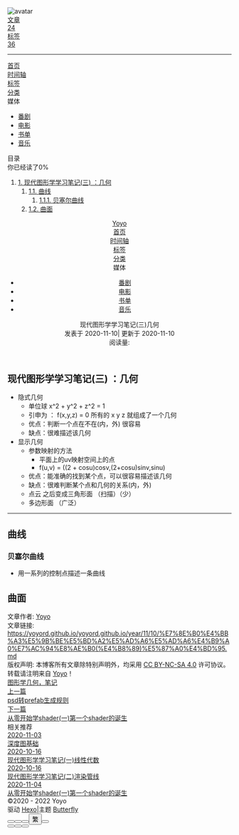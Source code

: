 <!DOCTYPE html><html lang="zh-CN" data-theme="light"><head><meta charset="UTF-8"><meta http-equiv="X-UA-Compatible" content="IE=edge"><meta name="viewport" content="width=device-width,initial-scale=1"><title>现代图形学学习笔记(三)几何 | Yoyo</title><meta name="description" content="现代图形学学习笔记(三)  ：几何 隐式几何 单位球 x^2 + y^2 + z^2 &#x3D; 1 引申为 ： f(x,y,z) &#x3D; 0 所有的 x y z 就组成了一个几何 优点：判断一个点在不在(内，外) 很容易 缺点：很难描述该几何   显示几何 参数映射的方法 平面上的uv映射空间上的点 f(u,v) &#x3D; ((2 + cosu)cosv,(2+cosu)sinv,s"><meta name="keywords" content="图形学,几何，笔记"><meta name="author" content="Yoyo"><meta name="copyright" content="Yoyo"><meta name="format-detection" content="telephone=no"><link rel="shortcut icon" href="/yoyord.github.io/img/favicon.jpg"><link rel="canonical" href="https://yoyord.github.io/yoyord.github.io/year/11/10/%E7%8E%B0%E4%BB%A3%E5%9B%BE%E5%BD%A2%E5%AD%A6%E5%AD%A6%E4%B9%A0%E7%AC%94%E8%AE%B0(%E4%B8%89)%E5%87%A0%E4%BD%95.md"><meta http-equiv="Cache-Control" content="no-transform"><meta http-equiv="Cache-Control" content="no-siteapp"><link rel="preconnect" href="//cdn.jsdelivr.net"/><link rel="preconnect" href="//fonts.googleapis.com" crossorigin="crossorigin"/><link rel="preconnect" href="//busuanzi.ibruce.info"/><link rel="preconnect" href="//zz.bdstatic.com"/><meta property="og:type" content="article"><meta property="og:title" content="现代图形学学习笔记(三)几何"><meta property="og:url" content="https://yoyord.github.io/yoyord.github.io/year/11/10/%E7%8E%B0%E4%BB%A3%E5%9B%BE%E5%BD%A2%E5%AD%A6%E5%AD%A6%E4%B9%A0%E7%AC%94%E8%AE%B0(%E4%B8%89)%E5%87%A0%E4%BD%95.md"><meta property="og:site_name" content="Yoyo"><meta property="og:description" content="现代图形学学习笔记(三)  ：几何 隐式几何 单位球 x^2 + y^2 + z^2 &#x3D; 1 引申为 ： f(x,y,z) &#x3D; 0 所有的 x y z 就组成了一个几何 优点：判断一个点在不在(内，外) 很容易 缺点：很难描述该几何   显示几何 参数映射的方法 平面上的uv映射空间上的点 f(u,v) &#x3D; ((2 + cosu)cosv,(2+cosu)sinv,s"><meta property="og:image" content="https://i.loli.net/2020/05/01/gkihqEjXxJ5UZ1C.jpg"><meta property="article:published_time" content="2020-11-10T12:52:00.000Z"><meta property="article:modified_time" content="2020-11-10T12:52:00.000Z"><meta name="twitter:card" content="summary"><script>var activateDarkMode = function () {
  document.documentElement.setAttribute('data-theme', 'dark')
  if (document.querySelector('meta[name="theme-color"]') !== null) {
    document.querySelector('meta[name="theme-color"]').setAttribute('content', '#000')
  }
}
var activateLightMode = function () {
  document.documentElement.setAttribute('data-theme', 'light')
  if (document.querySelector('meta[name="theme-color"]') !== null) {
    document.querySelector('meta[name="theme-color"]').setAttribute('content', '#fff')
  }
}

var getCookies = function (name) {
  const value = `; ${document.cookie}`
  const parts = value.split(`; ${name}=`)
  if (parts.length === 2) return parts.pop().split(';').shift()
}

var autoChangeMode = 'false'
var t = getCookies('theme')
if (autoChangeMode === '1') {
  var isDarkMode = window.matchMedia('(prefers-color-scheme: dark)').matches
  var isLightMode = window.matchMedia('(prefers-color-scheme: light)').matches
  var isNotSpecified = window.matchMedia('(prefers-color-scheme: no-preference)').matches
  var hasNoSupport = !isDarkMode && !isLightMode && !isNotSpecified

  if (t === undefined) {
    if (isLightMode) activateLightMode()
    else if (isDarkMode) activateDarkMode()
    else if (isNotSpecified || hasNoSupport) {
      console.log('You specified no preference for a color scheme or your browser does not support it. I Schedule dark mode during night time.')
      var now = new Date()
      var hour = now.getHours()
      var isNight = hour <= 6 || hour >= 18
      isNight ? activateDarkMode() : activateLightMode()
    }
    window.matchMedia('(prefers-color-scheme: dark)').addListener(function (e) {
      if (Cookies.get('theme') === undefined) {
        e.matches ? activateDarkMode() : activateLightMode()
      }
    })
  } else if (t === 'light') activateLightMode()
  else activateDarkMode()
} else if (autoChangeMode === '2') {
  now = new Date()
  hour = now.getHours()
  isNight = hour <= 6 || hour >= 18
  if (t === undefined) isNight ? activateDarkMode() : activateLightMode()
  else if (t === 'light') activateLightMode()
  else activateDarkMode()
} else {
  if (t === 'dark') activateDarkMode()
  else if (t === 'light') activateLightMode()
}</script><link rel="stylesheet" href="/yoyord.github.io/css/index.css"><link rel="stylesheet" href="https://cdn.jsdelivr.net/npm/@fortawesome/fontawesome-free/css/all.min.css"><link rel="stylesheet" href="https://cdn.jsdelivr.net/npm/@fancyapps/fancybox@latest/dist/jquery.fancybox.min.css"><link rel="stylesheet" href="https://cdn.jsdelivr.net/npm/node-snackbar/dist/snackbar.min.css"><link rel="prev" title="psd转prefab生成规则" href="https://yoyord.github.io/yoyord.github.io/year/12/09/PSD%E7%94%9F%E6%88%90Prefab%E5%B7%A5%E5%85%B7%E8%AF%B4%E6%98%8E"><link rel="next" title="从零开始学shader(一)第一个shader的诞生" href="https://yoyord.github.io/yoyord.github.io/year/11/04/%E7%AC%AC%E4%B8%80%E4%B8%AAshader%E7%9A%84%E8%AF%9E%E7%94%9F"><link rel="stylesheet" href="https://fonts.googleapis.com/css?family=Titillium+Web&amp;display=swap"><script>var GLOBAL_CONFIG = { 
  root: '/yoyord.github.io/',
  algolia: undefined,
  localSearch: undefined,
  translate: {"defaultEncoding":2,"translateDelay":0,"msgToTraditionalChinese":"繁","msgToSimplifiedChinese":"簡"},
  noticeOutdate: {"limitDay":500,"position":"top","messagePrev":"It has been","messageNext":"days since the last update, the content of the article may be outdated."},
  copy: {
    success: '复制成功',
    error: '复制错误',
    noSupport: '浏览器不支持'
  },
  bookmark: {
    message_prev: '按',
    message_next: '键将本页加入书签'
  },
  runtime_unit: '天',
  runtime: false,
  copyright: undefined,
  ClickShowText: undefined,
  medium_zoom: true,
  fancybox: true,
  Snackbar: {"bookmark":{"message_prev":"按","message_next":"键将本页加入书签"},"chs_to_cht":"你已切换为繁体","cht_to_chs":"你已切换为简体","day_to_night":"你已切换为深色模式","night_to_day":"你已切换为浅色模式","bgLight":"#49b1f5","bgDark":"#121212","position":"bottom-left"},
  justifiedGallery: {
    js: 'https://cdn.jsdelivr.net/npm/justifiedGallery/dist/js/jquery.justifiedGallery.min.js',
    css: 'https://cdn.jsdelivr.net/npm/justifiedGallery/dist/css/justifiedGallery.min.css'
  },
  baiduPush: true,
  highlightCopy: true,
  highlightLang: true,
  isPhotoFigcaption: false,
  islazyload: true,
  isanchor: false    
}</script><script>var GLOBAL_CONFIG_SITE = { 
  isPost: true,
  isHome: false,
  isHighlightShrink: false,
  isSidebar: true,
  postUpdate: '2020-11-10 20:52:00'
}</script><noscript><style>
#nav {
  opacity: 1
}
.justified-gallery img{
  opacity: 1
}
</style></noscript><link rel="stylesheet" href="https://cdn.jsdelivr.net/gh/sviptzk/HexoStaticFile@master/Hexo/css/flink.min.css"><meta name="generator" content="Hexo 6.1.0"></head><body><div id="mobile-sidebar"><div id="menu_mask"></div><div id="mobile-sidebar-menus"><div class="mobile_author_icon"><img class="avatar-img" src="https://portrait.gitee.com/uploads/avatars/user/167/502893_Yoyo21_1578925881.png!avatar100" onerror="onerror=null;src='/img/friend_404.gif'" alt="avatar"/></div><div class="mobile_post_data"><div class="mobile_data_item is-center"><div class="mobile_data_link"><a href="/yoyord.github.io/archives/"><div class="headline">文章</div><div class="length_num">24</div></a></div></div><div class="mobile_data_item is-center">      <div class="mobile_data_link"><a href="/yoyord.github.io/tags/"><div class="headline">标签</div><div class="length_num">36</div></a></div></div></div><hr/><div class="menus_items"><div class="menus_item"><a class="site-page" href="/yoyord.github.io/"><i class="fa-fw fa fa-home"></i><span> 首页</span></a></div><div class="menus_item"><a class="site-page" href="/yoyord.github.io/archives/"><i class="fa-fw fa fa-archive"></i><span> 时间轴</span></a></div><div class="menus_item"><a class="site-page" href="/yoyord.github.io/tags/"><i class="fa-fw fa fa-tags"></i><span> 标签</span></a></div><div class="menus_item"><a class="site-page" href="/yoyord.github.io/categories/"><i class="fa-fw fa fa-folder-open"></i><span> 分类</span></a></div><div class="menus_item"><a class="site-page"><i class="fa-fw fas fa-list"></i><span> 媒体</span><i class="fas fa-chevron-down menus-expand"></i></a><ul class="menus_item_child"><li><a class="site-page" href="/yoyord.github.io/bangumis/"><i class="fa-fw fab fa-youtube"></i><span> 番剧</span></a></li><li><a class="site-page" href="/yoyord.github.io/movies/"><i class="fa-fw fa fa-film"></i><span> 电影</span></a></li><li><a class="site-page" href="/yoyord.github.io/books/"><i class="fa-fw fas fa-book"></i><span> 书单</span></a></li><li><a class="site-page" href="/yoyord.github.io/music/"><i class="fa-fw fa fa-music"></i><span> 音乐</span></a></li></ul></div></div></div></div><i class="fas fa-arrow-right on" id="toggle-sidebar"></i><div id="sidebar"><div class="sidebar-toc"><div class="sidebar-toc__title">目录</div><div class="sidebar-toc__progress"><span class="progress-notice">你已经读了</span><span class="progress-num">0</span><span class="progress-percentage">%</span><div class="sidebar-toc__progress-bar">     </div></div><div class="sidebar-toc__content"><ol class="toc"><li class="toc-item toc-level-1"><a class="toc-link" href="#%E7%8E%B0%E4%BB%A3%E5%9B%BE%E5%BD%A2%E5%AD%A6%E5%AD%A6%E4%B9%A0%E7%AC%94%E8%AE%B0-%E4%B8%89-%EF%BC%9A%E5%87%A0%E4%BD%95"><span class="toc-number">1.</span> <span class="toc-text">现代图形学学习笔记(三)  ：几何</span></a><ol class="toc-child"><li class="toc-item toc-level-2"><a class="toc-link" href="#%E6%9B%B2%E7%BA%BF"><span class="toc-number">1.1.</span> <span class="toc-text">曲线</span></a><ol class="toc-child"><li class="toc-item toc-level-3"><a class="toc-link" href="#%E8%B4%9D%E5%A1%9E%E5%B0%94%E6%9B%B2%E7%BA%BF"><span class="toc-number">1.1.1.</span> <span class="toc-text">贝塞尔曲线</span></a></li></ol></li><li class="toc-item toc-level-2"><a class="toc-link" href="#%E6%9B%B2%E9%9D%A2"><span class="toc-number">1.2.</span> <span class="toc-text">曲面</span></a></li></ol></li></ol></div></div></div><div id="body-wrap"><div id="web_bg" data-type="photo"></div><header class="post-bg" id="page-header" style="background-image: url(https://i.loli.net/2020/05/01/gkihqEjXxJ5UZ1C.jpg)"><nav id="nav"><span class="pull-left" id="blog_name"><a class="blog_title" id="site-name" href="/yoyord.github.io/">Yoyo</a></span><span class="pull-right menus"><div class="menus_items"><div class="menus_item"><a class="site-page" href="/yoyord.github.io/"><i class="fa-fw fa fa-home"></i><span> 首页</span></a></div><div class="menus_item"><a class="site-page" href="/yoyord.github.io/archives/"><i class="fa-fw fa fa-archive"></i><span> 时间轴</span></a></div><div class="menus_item"><a class="site-page" href="/yoyord.github.io/tags/"><i class="fa-fw fa fa-tags"></i><span> 标签</span></a></div><div class="menus_item"><a class="site-page" href="/yoyord.github.io/categories/"><i class="fa-fw fa fa-folder-open"></i><span> 分类</span></a></div><div class="menus_item"><a class="site-page"><i class="fa-fw fas fa-list"></i><span> 媒体</span><i class="fas fa-chevron-down menus-expand"></i></a><ul class="menus_item_child"><li><a class="site-page" href="/yoyord.github.io/bangumis/"><i class="fa-fw fab fa-youtube"></i><span> 番剧</span></a></li><li><a class="site-page" href="/yoyord.github.io/movies/"><i class="fa-fw fa fa-film"></i><span> 电影</span></a></li><li><a class="site-page" href="/yoyord.github.io/books/"><i class="fa-fw fas fa-book"></i><span> 书单</span></a></li><li><a class="site-page" href="/yoyord.github.io/music/"><i class="fa-fw fa fa-music"></i><span> 音乐</span></a></li></ul></div></div><span class="toggle-menu close"><a class="site-page"><i class="fas fa-bars fa-fw"></i></a></span></span></nav><div id="post-info"><div id="post-title"><div class="posttitle">现代图形学学习笔记(三)几何</div></div><div id="post-meta"><div class="meta-firstline"><time class="post-meta__date"><span class="post-meta__date-created" title="发表于 2020-11-10 20:52:00"><i class="far fa-calendar-alt fa-fw"></i> 发表于 2020-11-10</span><span class="post-meta__separator">|</span><span class="post-meta__date-updated" title="更新于 2020-11-10 20:52:00"><i class="fas fa-history fa-fw"></i> 更新于 2020-11-10</span></time></div><div class="meta-secondline"> </div><div class="meta-thirdline"><span class="post-meta-pv-cv"><i class="far fa-eye fa-fw post-meta__icon"></i><span>阅读量:</span><span id="busuanzi_value_page_pv"></span></span></div></div></div></header><main class="layout_post" id="content-inner"><article id="post"><div class="post-content" id="article-container"><h1 id="现代图形学学习笔记-三-：几何"><a href="#现代图形学学习笔记-三-：几何" class="headerlink" title="现代图形学学习笔记(三)  ：几何"></a>现代图形学学习笔记(三)  ：几何</h1><ul>
<li>隐式几何<ul>
<li>单位球 x^2 + y^2 + z^2 &#x3D; 1</li>
<li>引申为 ： f(x,y,z) &#x3D; 0 所有的 x y z 就组成了一个几何</li>
<li>优点：判断一个点在不在(内，外) 很容易</li>
<li>缺点：很难描述该几何</li>
</ul>
</li>
<li>显示几何<ul>
<li>参数映射的方法<ul>
<li>平面上的uv映射空间上的点</li>
<li>f(u,v) &#x3D; ((2 + cosu)cosv,(2+cosu)sinv,sinu)</li>
</ul>
</li>
<li>优点：能准确的找到某个点，可以很容易描述该几何</li>
<li>缺点：很难判断某个点和几何的关系(内，外) </li>
<li>点云 之后变成三角形面 （扫描）（少）</li>
<li>多边形面 （广泛）</li>
</ul>
</li>
</ul>
<hr>
<h2 id="曲线"><a href="#曲线" class="headerlink" title="曲线"></a>曲线</h2><h3 id="贝塞尔曲线"><a href="#贝塞尔曲线" class="headerlink" title="贝塞尔曲线"></a>贝塞尔曲线</h3><ul>
<li>用一系列的控制点描述一条曲线</li>
</ul>
<h2 id="曲面"><a href="#曲面" class="headerlink" title="曲面"></a>曲面</h2></div><div class="post-copyright"><div class="post-copyright__author"><span class="post-copyright-meta">文章作者: </span><span class="post-copyright-info"><a href="mailto:undefined">Yoyo</a></span></div><div class="post-copyright__type"><span class="post-copyright-meta">文章链接: </span><span class="post-copyright-info"><a href="https://yoyord.github.io/yoyord.github.io/year/11/10/%E7%8E%B0%E4%BB%A3%E5%9B%BE%E5%BD%A2%E5%AD%A6%E5%AD%A6%E4%B9%A0%E7%AC%94%E8%AE%B0(%E4%B8%89)%E5%87%A0%E4%BD%95.md">https://yoyord.github.io/yoyord.github.io/year/11/10/%E7%8E%B0%E4%BB%A3%E5%9B%BE%E5%BD%A2%E5%AD%A6%E5%AD%A6%E4%B9%A0%E7%AC%94%E8%AE%B0(%E4%B8%89)%E5%87%A0%E4%BD%95.md</a></span></div><div class="post-copyright__notice"><span class="post-copyright-meta">版权声明: </span><span class="post-copyright-info">本博客所有文章除特别声明外，均采用 <a href="https://creativecommons.org/licenses/by-nc-sa/4.0/" target="_blank">CC BY-NC-SA 4.0</a> 许可协议。转载请注明来自 <a href="https://yoyord.github.io/yoyord.github.io" target="_blank">Yoyo</a>！</span></div></div><div class="tag_share"><div class="post-meta__tag-list"><a class="post-meta__tags" href="/yoyord.github.io/tags/%E5%9B%BE%E5%BD%A2%E5%AD%A6/">图形学</a><a class="post-meta__tags" href="/yoyord.github.io/tags/%E5%87%A0%E4%BD%95%EF%BC%8C%E7%AC%94%E8%AE%B0/">几何，笔记</a></div><div class="post_share"><div class="social-share" data-image="https://i.loli.net/2020/05/01/gkihqEjXxJ5UZ1C.jpg" data-sites="facebook,twitter,wechat,weibo,qq"></div><link rel="stylesheet" href="https://cdn.jsdelivr.net/npm/social-share.js/dist/css/share.min.css"/><script src="https://cdn.jsdelivr.net/npm/social-share.js/dist/js/social-share.min.js"></script></div></div><nav class="pagination-post" id="pagination"><div class="prev-post pull-left"><a href="/yoyord.github.io/year/12/09/PSD%E7%94%9F%E6%88%90Prefab%E5%B7%A5%E5%85%B7%E8%AF%B4%E6%98%8E"><img class="prev-cover" data-src="https://i.loli.net/2020/05/01/gkihqEjXxJ5UZ1C.jpg" onerror="onerror=null;src='/yoyord.github.io/img/404.jpg'"><div class="pagination-info"><div class="label">上一篇</div><div class="prev_info">psd转prefab生成规则</div></div></a></div><div class="next-post pull-right"><a href="/yoyord.github.io/year/11/04/%E7%AC%AC%E4%B8%80%E4%B8%AAshader%E7%9A%84%E8%AF%9E%E7%94%9F"><img class="next-cover" data-src="https://i.loli.net/2020/05/01/gkihqEjXxJ5UZ1C.jpg" onerror="onerror=null;src='/yoyord.github.io/img/404.jpg'"><div class="pagination-info"><div class="label">下一篇</div><div class="next_info">从零开始学shader(一)第一个shader的诞生</div></div></a></div></nav><div class="relatedPosts"><div class="relatedPosts_headline"><i class="fas fa-thumbs-up fa-fw"></i><span> 相关推荐</span></div><div class="relatedPosts_list"><div class="relatedPosts_item"><a href="/yoyord.github.io/year/11/03/深度图基础及应用" title="深度图基础"><img class="relatedPosts_cover" data-src="https://i.loli.net/2020/05/01/gkihqEjXxJ5UZ1C.jpg"><div class="relatedPosts_main is-center"><div class="relatedPosts_date"><i class="far fa-calendar-alt fa-fw"></i> 2020-11-03</div><div class="relatedPosts_title">深度图基础</div></div></a></div><div class="relatedPosts_item"><a href="/yoyord.github.io/year/10/16/现代图形学学习笔记(一)线性代数" title="现代图形学学习笔记(一)线性代数"><img class="relatedPosts_cover" data-src="https://i.loli.net/2020/05/01/gkihqEjXxJ5UZ1C.jpg"><div class="relatedPosts_main is-center"><div class="relatedPosts_date"><i class="far fa-calendar-alt fa-fw"></i> 2020-10-16</div><div class="relatedPosts_title">现代图形学学习笔记(一)线性代数</div></div></a></div><div class="relatedPosts_item"><a href="/yoyord.github.io/year/10/16/现代图形学学习笔记(二)渲染管线" title="现代图形学学习笔记(二)渲染管线"><img class="relatedPosts_cover" data-src="https://i.loli.net/2020/05/01/gkihqEjXxJ5UZ1C.jpg"><div class="relatedPosts_main is-center"><div class="relatedPosts_date"><i class="far fa-calendar-alt fa-fw"></i> 2020-10-16</div><div class="relatedPosts_title">现代图形学学习笔记(二)渲染管线</div></div></a></div><div class="relatedPosts_item"><a href="/yoyord.github.io/year/11/04/第一个shader的诞生" title="从零开始学shader(一)第一个shader的诞生"><img class="relatedPosts_cover" data-src="https://i.loli.net/2020/05/01/gkihqEjXxJ5UZ1C.jpg"><div class="relatedPosts_main is-center"><div class="relatedPosts_date"><i class="far fa-calendar-alt fa-fw"></i> 2020-11-04</div><div class="relatedPosts_title">从零开始学shader(一)第一个shader的诞生</div></div></a></div></div></div></article></main><footer id="footer" data-type="color"><div id="footer-wrap"><div class="copyright">&copy;2020 - 2022  <i id="heartbeat" class="fa fas fa-heartbeat"></i> Yoyo</div><div class="framework-info"><span>驱动 </span><a target="_blank" rel="noopener" href="https://hexo.io"><span>Hexo</span></a><span class="footer-separator">|</span><span>主题 </span><a target="_blank" rel="noopener" href="https://github.com/jerryc127/hexo-theme-butterfly"><span>Butterfly</span></a></div></div><head><link rel="stylesheet" href="https://cdn.jsdelivr.net/gh/HCLonely/images@master/others/heartbeat.min.css"></head></footer></div><section id="rightside"><div id="rightside-config-hide"><button id="readmode" type="button" title="阅读模式"><i class="fas fa-book-open"></i></button><button id="font_plus" type="button" title="放大字体"><i class="fas fa-plus"></i></button><button id="font_minus" type="button" title="缩小字体"><i class="fas fa-minus"></i></button><button id="translateLink" type="button" title="简繁转换">繁</button><button id="darkmode" type="button" title="浅色和深色模式转换"><i class="fas fa-adjust"></i></button></div><div id="rightside-config-show"><button id="rightside_config" type="button" title="设置"><i class="fas fa-cog"></i></button><button class="close" id="mobile-toc-button" type="button" title="目录"><i class="fas fa-list-ul"></i></button><button id="go-up" type="button" title="回到顶部"><i class="fas fa-arrow-up"></i></button></div></section><script src="https://cdn.jsdelivr.net/npm/jquery@latest/dist/jquery.min.js"></script><script src="/yoyord.github.io/js/utils.js"></script><script src="/yoyord.github.io/js/main.js"></script><script src="/yoyord.github.io/js/tw_cn.js"></script><script src="https://cdn.jsdelivr.net/npm/medium-zoom/dist/medium-zoom.min.js"></script><script src="https://cdn.jsdelivr.net/npm/@fancyapps/fancybox@latest/dist/jquery.fancybox.min.js"></script><script src="https://cdn.jsdelivr.net/npm/node-snackbar/dist/snackbar.min.js"></script><script async src="//busuanzi.ibruce.info/busuanzi/2.3/busuanzi.pure.mini.js"></script><script src="https://cdn.jsdelivr.net/npm/instant.page/instantpage.min.js" type="module" defer></script><script src="https://cdn.jsdelivr.net/npm/vanilla-lazyload/dist/lazyload.iife.min.js" async></script><script src="/js/calendar.js"></script><script src="/js/languages.js"></script></body></html>